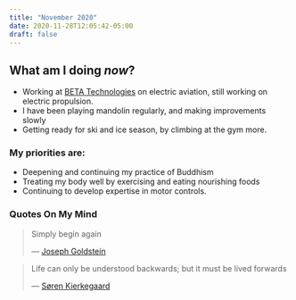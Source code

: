 ```yaml
---
title: "November 2020"
date: 2020-11-28T12:05:42-05:00
draft: false
---
```


## What am I doing _now_?

- Working at [BETA Technologies](beta.team) on electric aviation, still working on electric propulsion.
- I have been playing mandolin regularly, and making improvements slowly
- Getting ready for ski and ice season, by climbing at the gym more.

### My priorities are:

- Deepening and continuing my practice of Buddhism
- Treating my body well by exercising and eating nourishing foods
- Continuing to develop expertise in motor controls.


### Quotes On My Mind

> Simply begin again
>
> — [Joseph Goldstein](https://insighttimer.com/josephgoldstein/guided-meditations/simply-begin-again)


> Life can only be understood backwards; but it must be lived forwards 
>
> — [Søren Kierkegaard](https://en.wikipedia.org/wiki/S%C3%B8ren_Kierkegaard)